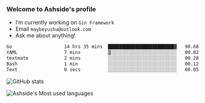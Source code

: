 ### Welcome to Ashside's profile

- I’m currently working on `Gin Framework`
- Email `maybeyushu@outlook.com`
- Ask me about anything!

<!--START_SECTION:waka-->

```txt
Go                   14 hrs 35 mins  ████████████████████████▓   98.68 %
YAML                 7 mins          ▒░░░░░░░░░░░░░░░░░░░░░░░░   00.82 %
textmate             2 mins          ░░░░░░░░░░░░░░░░░░░░░░░░░   00.28 %
Bash                 1 min           ░░░░░░░░░░░░░░░░░░░░░░░░░   00.12 %
Text                 0 secs          ░░░░░░░░░░░░░░░░░░░░░░░░░   00.05 %
```

<!--END_SECTION:waka-->

![GitHub stats](https://github-readme-stats.vercel.app/api?username=Ashside)

![Ashside's Most used languages](https://github-readme-stats.vercel.app/api/top-langs/?username=Ashside&layout=compact&hide_border=true&langs_count=10)


